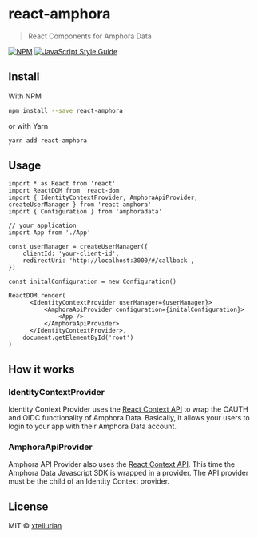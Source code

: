 # react-amphora

> React Components for Amphora Data

[![NPM](https://img.shields.io/npm/v/react-amphora.svg)](https://www.npmjs.com/package/react-amphora) [![JavaScript Style Guide](https://img.shields.io/badge/code_style-standard-brightgreen.svg)](https://standardjs.com)

## Install

With NPM

```bash
npm install --save react-amphora
```

or with Yarn

```bash
yarn add react-amphora
```

## Usage

```tsx
import * as React from 'react'
import ReactDOM from 'react-dom'
import { IdentityContextProvider, AmphoraApiProvider, createUserManager } from 'react-amphora'
import { Configuration } from 'amphoradata'

// your application
import App from './App'

const userManager = createUserManager({
    clientId: 'your-client-id',
    redirectUri: 'http://localhost:3000/#/callback',
})

const initalConfiguration = new Configuration()

ReactDOM.render(
      <IdentityContextProvider userManager={userManager}>
          <AmphoraApiProvider configuration={initalConfiguration}>
              <App />
          </AmphoraApiProvider>
      </IdentityContextProvider>,
    document.getElementById('root')
)

```

## How it works

### IdentityContextProvider

Identity Context Provider uses the [React Context API](https://reactjs.org/docs/context.html) to wrap the OAUTH and OIDC functionality of Amphora Data. Basically, it allows your users to login to your app with their Amphora Data account.

### AmphoraApiProvider

Amphora API Provider also uses the [React Context API](https://reactjs.org/docs/context.html). This time the Amphora Data Javascript SDK is wrapped in a provider. The API provider must be the child of an Identity Context provider.

## License

MIT © [xtellurian](https://github.com/xtellurian)
